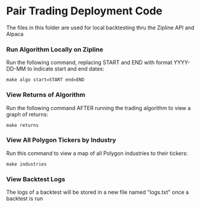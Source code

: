 # Pair Trading Deployment Code
The files in this folder are used for local backtesting thru the Zipline API and Alpaca

### Run Algorithm Locally on Zipline 
Run the following command, replacing START and END with format YYYY-DD-MM to indicate start and end dates:
```
make algo start=START end=END
```

### View Returns of Algorithm 
Run the following command AFTER running the trading algorithm to view a graph of returns:
```
make returns
```

### View All Polygon Tickers by Industry
Run this command to view a map of all Polygon industries to their tickers:
```
make industries
```

### View Backtest Logs
The logs of a backtest will be stored in a new file named "logs.txt" once a backtest is run
